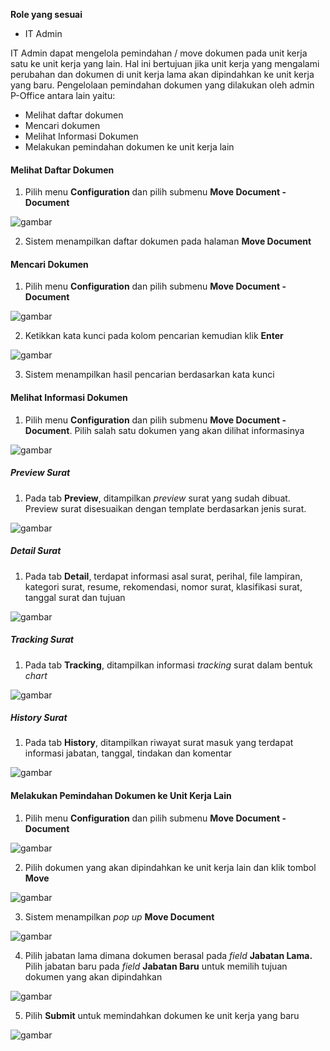 **Role yang sesuai**

- IT Admin

IT Admin dapat mengelola pemindahan / move dokumen pada unit kerja satu ke unit kerja yang lain. Hal ini bertujuan jika unit kerja yang mengalami perubahan dan dokumen di unit kerja lama akan dipindahkan ke unit kerja yang baru. Pengelolaan pemindahan  dokumen yang dilakukan oleh admin P-Office antara lain yaitu:

- Melihat daftar dokumen
- Mencari dokumen
- Melihat Informasi Dokumen
- Melakukan pemindahan dokumen ke unit kerja lain


#### **Melihat Daftar Dokumen**

1.    Pilih menu **Configuration** dan pilih submenu **Move Document - Document**

![gambar](SC_Konfigurasi/KF12.png)

2.    Sistem menampilkan daftar dokumen pada halaman **Move Document**


#### **Mencari Dokumen**

1.    Pilih menu **Configuration** dan pilih submenu **Move Document - Document**

![gambar](SC_Konfigurasi/KF13.png)

2.    Ketikkan kata kunci pada kolom pencarian kemudian klik **Enter**

![gambar](SC_Konfigurasi/KF14.png)

3.    Sistem menampilkan hasil pencarian berdasarkan kata kunci


#### **Melihat Informasi Dokumen**

1.   Pilih menu **Configuration** dan pilih submenu **Move Document - Document**. Pilih salah satu dokumen yang akan dilihat informasinya

![gambar](SC_Konfigurasi/KF15.png)

##### Preview Surat

1. Pada tab **Preview**, ditampilkan _preview_ surat yang sudah dibuat. Preview surat disesuaikan dengan template berdasarkan jenis surat.

![gambar](SC_Konfigurasi/KF16.png)

##### Detail Surat

1. Pada tab **Detail**, terdapat informasi asal surat, perihal, file lampiran, kategori surat, resume, rekomendasi, nomor surat, klasifikasi surat, tanggal surat dan tujuan

![gambar](SC_Konfigurasi/KF17.png)

##### Tracking Surat

1. Pada tab **Tracking**, ditampilkan informasi _tracking_ surat dalam bentuk _chart_

![gambar](SC_Konfigurasi/KF18.png)

##### History Surat

1. Pada tab **History**, ditampilkan riwayat surat masuk yang terdapat informasi jabatan, tanggal, tindakan dan komentar

![gambar](SC_Konfigurasi/KF19.png)

#### **Melakukan Pemindahan Dokumen ke Unit Kerja Lain**

1.    Pilih menu **Configuration** dan pilih submenu **Move Document - Document**

![gambar](SC_Konfigurasi/KF20.png)

2.    Pilih dokumen yang akan dipindahkan ke unit kerja lain dan klik tombol **Move**

![gambar](SC_Konfigurasi/KF21.png)

3.    Sistem menampilkan _pop up_ **Move Document**

![gambar](SC_Konfigurasi/KF22.png)

4.    Pilih jabatan lama dimana dokumen berasal pada _field_ **Jabatan Lama.** Pilih jabatan baru pada *field* **Jabatan Baru** untuk memilih tujuan dokumen yang akan dipindahkan

![gambar](SC_Konfigurasi/KF23.png)

5.    Pilih **Submit** untuk memindahkan dokumen ke unit kerja yang baru

![gambar](SC_Konfigurasi/KF24.png)
